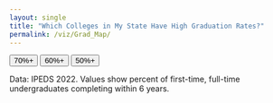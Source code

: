 ```yaml
---
layout: single
title: "Which Colleges in My State Have High Graduation Rates?"
permalink: /viz/Grad_Map/
---
```


<!-- Mount node -->
<div id="us-gradrate-map"></div>

<!-- Threshold buttons -->
<div class="controls">
  <button class="threshold-btn" data-threshold="70">70%+</button>
  <button class="threshold-btn" data-threshold="60">60%+</button>
  <button class="threshold-btn" data-threshold="50">50%+</button>
</div>

<p class="note">
  Data: IPEDS 2022. Values show percent of first-time, full-time undergraduates completing within 6 years.
</p>

<link rel="stylesheet" href="./app.css?v=9" />

<!-- D3 + TopoJSON + PapaParse (no React) -->
<script src="https://unpkg.com/d3@7/dist/d3.min.js"></script>
<script src="https://unpkg.com/topojson-client@3"></script>
<script src="https://unpkg.com/papaparse@5.4.1/papaparse.min.js"></script>

<!-- Your vanilla JS app -->
<script defer src="./app.js?v=9"></script>
